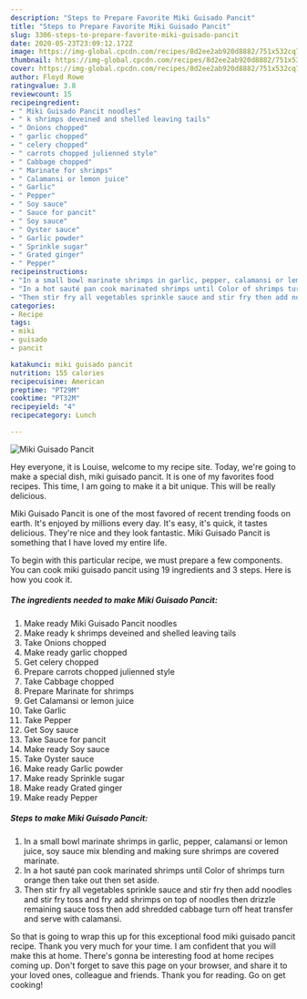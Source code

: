 ```yaml
---
description: "Steps to Prepare Favorite Miki Guisado Pancit"
title: "Steps to Prepare Favorite Miki Guisado Pancit"
slug: 3306-steps-to-prepare-favorite-miki-guisado-pancit
date: 2020-05-23T23:09:12.172Z
image: https://img-global.cpcdn.com/recipes/8d2ee2ab920d8882/751x532cq70/miki-guisado-pancit-recipe-main-photo.jpg
thumbnail: https://img-global.cpcdn.com/recipes/8d2ee2ab920d8882/751x532cq70/miki-guisado-pancit-recipe-main-photo.jpg
cover: https://img-global.cpcdn.com/recipes/8d2ee2ab920d8882/751x532cq70/miki-guisado-pancit-recipe-main-photo.jpg
author: Floyd Rowe
ratingvalue: 3.8
reviewcount: 15
recipeingredient:
- " Miki Guisado Pancit noodles"
- " k shrimps deveined and shelled leaving tails"
- " Onions chopped"
- " garlic chopped"
- " celery chopped"
- " carrots chopped julienned style"
- " Cabbage chopped"
- " Marinate for shrimps"
- " Calamansi or lemon juice"
- " Garlic"
- " Pepper"
- " Soy sauce"
- " Sauce for pancit"
- " Soy sauce"
- " Oyster sauce"
- " Garlic powder"
- " Sprinkle sugar"
- " Grated ginger"
- " Pepper"
recipeinstructions:
- "In a small bowl marinate shrimps in garlic, pepper, calamansi or lemon juice, soy sauce mix blending and making sure shrimps are covered marinate."
- "In a hot sauté pan cook marinated shrimps until Color of shrimps turn orange then take out then set aside."
- "Then stir fry all vegetables sprinkle sauce and stir fry then add noodles and stir fry toss and fry add shrimps on top of noodles then drizzle remaining sauce toss then add shredded cabbage turn off heat transfer and serve with calamansi."
categories:
- Recipe
tags:
- miki
- guisado
- pancit

katakunci: miki guisado pancit 
nutrition: 155 calories
recipecuisine: American
preptime: "PT29M"
cooktime: "PT32M"
recipeyield: "4"
recipecategory: Lunch

---
```



![Miki Guisado Pancit](https://img-global.cpcdn.com/recipes/8d2ee2ab920d8882/751x532cq70/miki-guisado-pancit-recipe-main-photo.jpg)

Hey everyone, it is Louise, welcome to my recipe site. Today, we're going to make a special dish, miki guisado pancit. It is one of my favorites food recipes. This time, I am going to make it a bit unique. This will be really delicious.

Miki Guisado Pancit is one of the most favored of recent trending foods on earth. It's enjoyed by millions every day. It's easy, it's quick, it tastes delicious. They're nice and they look fantastic. Miki Guisado Pancit is something that I have loved my entire life.




To begin with this particular recipe, we must prepare a few components. You can cook miki guisado pancit using 19 ingredients and 3 steps. Here is how you cook it.

<!--inarticleads1-->

##### The ingredients needed to make Miki Guisado Pancit:

1. Make ready  Miki Guisado Pancit noodles
1. Make ready  k shrimps deveined and shelled leaving tails
1. Take  Onions chopped
1. Make ready  garlic chopped
1. Get  celery chopped
1. Prepare  carrots chopped julienned style
1. Take  Cabbage chopped
1. Prepare  Marinate for shrimps
1. Get  Calamansi or lemon juice
1. Take  Garlic
1. Take  Pepper
1. Get  Soy sauce
1. Take  Sauce for pancit
1. Make ready  Soy sauce
1. Take  Oyster sauce
1. Make ready  Garlic powder
1. Make ready  Sprinkle sugar
1. Make ready  Grated ginger
1. Make ready  Pepper




<!--inarticleads2-->

##### Steps to make Miki Guisado Pancit:

1. In a small bowl marinate shrimps in garlic, pepper, calamansi or lemon juice, soy sauce mix blending and making sure shrimps are covered marinate.
1. In a hot sauté pan cook marinated shrimps until Color of shrimps turn orange then take out then set aside.
1. Then stir fry all vegetables sprinkle sauce and stir fry then add noodles and stir fry toss and fry add shrimps on top of noodles then drizzle remaining sauce toss then add shredded cabbage turn off heat transfer and serve with calamansi.




So that is going to wrap this up for this exceptional food miki guisado pancit recipe. Thank you very much for your time. I am confident that you will make this at home. There's gonna be interesting food at home recipes coming up. Don't forget to save this page on your browser, and share it to your loved ones, colleague and friends. Thank you for reading. Go on get cooking!
